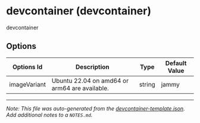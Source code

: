 
# devcontainer (devcontainer)

devcontainer

## Options

| Options Id | Description | Type | Default Value |
|-----|-----|-----|-----|
| imageVariant | Ubuntu 22.04 on amd64 or arm64 are available. | string | jammy |



---

_Note: This file was auto-generated from the [devcontainer-template.json](https://github.com/robinmordasiewicz/templates/blob/main/src/devcontainer/devcontainer-template.json).  Add additional notes to a `NOTES.md`._
